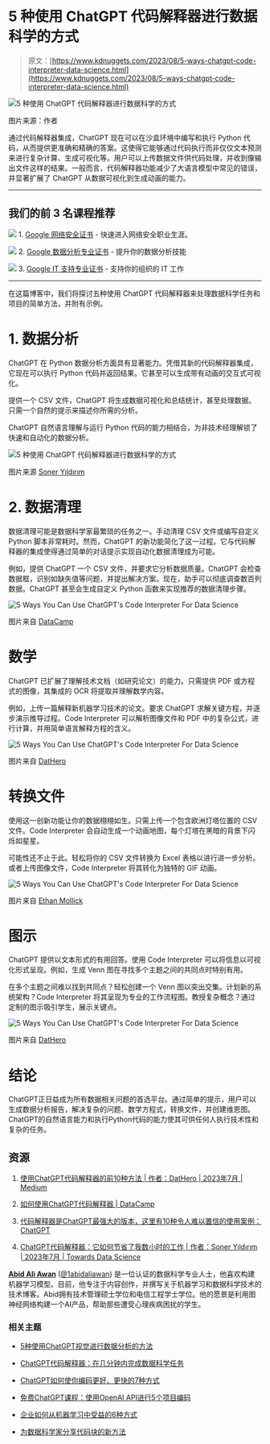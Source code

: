 # 5 种使用 ChatGPT 代码解释器进行数据科学的方式

> 原文：[https://www.kdnuggets.com/2023/08/5-ways-chatgpt-code-interpreter-data-science.html](https://www.kdnuggets.com/2023/08/5-ways-chatgpt-code-interpreter-data-science.html)

![5 种使用 ChatGPT 代码解释器进行数据科学的方式](../Images/add10cb3e4f8deddee7a656caa1e1162.png)

图片来源：作者

通过代码解释器集成，ChatGPT 现在可以在沙盒环境中编写和执行 Python 代码，从而提供更准确和精确的答案。这使得它能够通过代码执行而非仅仅文本预测来进行复杂计算、生成可视化等。用户可以上传数据文件供代码处理，并收到像输出文件这样的结果。一般而言，代码解释器功能减少了大语言模型中常见的错误，并显著扩展了 ChatGPT 从数据可视化到生成动画的能力。

* * *

## 我们的前 3 名课程推荐

![](../Images/0244c01ba9267c002ef39d4907e0b8fb.png) 1. [Google 网络安全证书](https://www.kdnuggets.com/google-cybersecurity) - 快速进入网络安全职业生涯。

![](../Images/e225c49c3c91745821c8c0368bf04711.png) 2. [Google 数据分析专业证书](https://www.kdnuggets.com/google-data-analytics) - 提升你的数据分析技能

![](../Images/0244c01ba9267c002ef39d4907e0b8fb.png) 3. [Google IT 支持专业证书](https://www.kdnuggets.com/google-itsupport) - 支持你的组织的 IT 工作

* * *

在这篇博客中，我们将探讨五种使用 ChatGPT 代码解释器来处理数据科学任务和项目的简单方法，并附有示例。

# 1. 数据分析

ChatGPT 在 Python 数据分析方面具有显著能力。凭借其新的代码解释器集成，它现在可以执行 Python 代码并返回结果。它甚至可以生成带有动画的交互式可视化。

提供一个 CSV 文件，ChatGPT 将生成数据可视化和总结统计，甚至处理数据。只需一个自然的提示来描述你所需的分析。

ChatGPT 自然语言理解与运行 Python 代码的能力相结合，为非技术经理解锁了快速和自动化的数据分析。

![5 种使用 ChatGPT 代码解释器进行数据科学的方式](../Images/ab7aa0c42f906cbed0ef58b26adbda33.png)

图片来源 [Soner Yıldırım](https://towardsdatascience.com/chatgpt-code-interpreter-how-it-saved-me-hours-of-work-3c65a8dfa935)

# 2. 数据清理

数据清理可能是数据科学家最繁琐的任务之一。手动清理 CSV 文件或编写自定义 Python 脚本非常耗时。然而，ChatGPT 的新功能简化了这一过程。它与代码解释器的集成使得通过简单的对话提示实现自动化数据清理成为可能。

例如，提供 ChatGPT 一个 CSV 文件，并要求它分析数据质量。ChatGPT 会检查数据框，识别如缺失值等问题，并提出解决方案。现在，助手可以彻底调查数百列数据。ChatGPT 甚至会生成自定义 Python 函数来实现推荐的数据清理步骤。

![5 Ways You Can Use ChatGPT's Code Interpreter For Data Science](../Images/1fe96064ccf94ce50573b470ca241801.png)

图片来自 [DataCamp](https://www.datacamp.com/tutorial/how-to-use-chat-gpt-code-interpreter)

# 数学

ChatGPT 已扩展了理解技术文档（如研究论文）的能力。只需提供 PDF 或方程式的图像，其集成的 OCR 将提取并理解数学内容。

例如，上传一篇解释新机器学习技术的论文。要求 ChatGPT 求解关键方程，并逐步演示推导过程。Code Interpreter 可以解析图像文件和 PDF 中的复杂公式，进行计算，并用简单语言解释方程的含义。

![5 Ways You Can Use ChatGPT's Code Interpreter For Data Science](../Images/76bbac1bd6c5f968cb2dd0ca154d0938.png)

图片来自 [DatHero](https://medium.com/@eldatero/top-10-ways-to-use-chatgpt-code-interpreter-8afc80202520)

# 转换文件

使用这一创新功能让你的数据栩栩如生。只需上传一个包含欧洲灯塔位置的 CSV 文件。Code Interpreter 会自动生成一个动画地图，每个灯塔在黑暗的背景下闪烁如星星。

可能性还不止于此。轻松将你的 CSV 文件转换为 Excel 表格以进行进一步分析。或者上传图像文件，Code Interpreter 将其转化为独特的 GIF 动画。

![5 Ways You Can Use ChatGPT's Code Interpreter For Data Science](../Images/7c7c83dc61674610b9de9b9e4eb607cd.png)

图片来自 [Ethan Mollick](https://twitter.com/emollick/status/1485467613190832130)

# 图示

ChatGPT 提供以文本形式的有用回答。使用 Code Interpreter 可以将信息以可视化形式呈现。例如，生成 Venn 图在寻找多个主题之间的共同点时特别有用。

在多个主题之间难以找到共同点？轻松创建一个 Venn 图以突出交集。计划新的系统架构？Code Interpreter 将其呈现为专业的工作流程图。教授复杂概念？通过定制的图示吸引学生，展示关键点。

![5 Ways You Can Use ChatGPT's Code Interpreter For Data Science](../Images/4e12dd17e1a1268a5089a0887c9eafff.png)

图片来自 [DatHero](https://medium.com/@eldatero/top-10-ways-to-use-chatgpt-code-interpreter-8afc80202520)

# 结论

ChatGPT正日益成为所有数据相关问题的首选平台。通过简单的提示，用户可以生成数据分析报告，解决复杂的问题、数学方程式，转换文件，并创建维恩图。ChatGPT的自然语言能力和执行Python代码的能力使其可供任何人执行技术性和复杂的任务。

## 资源

1.  [使用ChatGPT代码解释器的前10种方法 | 作者：DatHero | 2023年7月 | Medium](https://medium.com/@eldatero/top-10-ways-to-use-chatgpt-code-interpreter-8afc80202520)

1.  [如何使用ChatGPT代码解释器 | DataCamp](https://www.datacamp.com/tutorial/how-to-use-chat-gpt-code-interpreter)

1.  [代码解释器是ChatGPT最强大的版本，这里有10种令人难以置信的使用案例：ChatGPT](https://www.reddit.com/r/ChatGPT/comments/14ublwc/code_interpreter_is_the_most_powerful_version_of/)

1.  [ChatGPT代码解释器：它如何节省了我数小时的工作 | 作者：Soner Yıldırım | 2023年7月 | Towards Data Science](https://towardsdatascience.com/chatgpt-code-interpreter-how-it-saved-me-hours-of-work-3c65a8dfa935)

**[Abid Ali Awan](https://www.polywork.com/kingabzpro)** ([@1abidaliawan](https://www.linkedin.com/in/1abidaliawan/)) 是一位认证的数据科学专业人士，他喜欢构建机器学习模型。目前，他专注于内容创作，并撰写关于机器学习和数据科学技术的技术博客。Abid拥有技术管理硕士学位和电信工程学士学位。他的愿景是利用图神经网络构建一个AI产品，帮助那些遭受心理疾病困扰的学生。

### 相关主题

+   [5种使用ChatGPT视觉进行数据分析的方法](https://www.kdnuggets.com/5-ways-you-can-use-chatgpt-vision-for-data-analysis)

+   [ChatGPT代码解释器：在几分钟内完成数据科学任务](https://www.kdnuggets.com/2023/07/chatgpt-code-interpreter-data-science-minutes.html)

+   [ChatGPT如何使你编码更好、更快的7种方式](https://www.kdnuggets.com/2023/06/7-ways-chatgpt-makes-code-better-faster.html)

+   [免费ChatGPT课程：使用OpenAI API进行5个项目编码](https://www.kdnuggets.com/2023/05/free-chatgpt-course-openai-api-code-5-projects.html)

+   [企业如何从机器学习中受益的6种方式](https://www.kdnuggets.com/2022/08/6-ways-businesses-benefit-machine-learning.html)

+   [为数据科学家分享代码块的新方法](https://www.kdnuggets.com/2022/03/new-ways-sharing-code-blocks.html)
